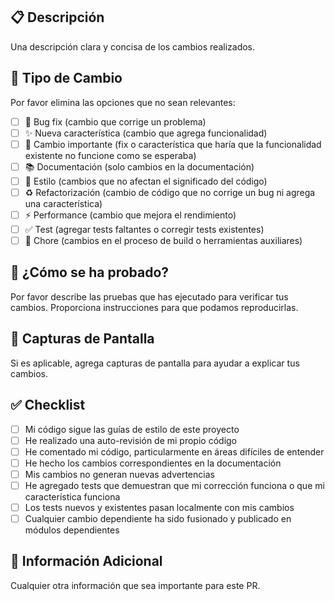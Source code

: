 ## 📋 Descripción
Una descripción clara y concisa de los cambios realizados.

## 🔄 Tipo de Cambio
Por favor elimina las opciones que no sean relevantes:

- [ ] 🐛 Bug fix (cambio que corrige un problema)
- [ ] ✨ Nueva característica (cambio que agrega funcionalidad)
- [ ] 🚨 Cambio importante (fix o característica que haría que la funcionalidad existente no funcione como se esperaba)
- [ ] 📚 Documentación (solo cambios en la documentación)
- [ ] 🎨 Estilo (cambios que no afectan el significado del código)
- [ ] ♻️ Refactorización (cambio de código que no corrige un bug ni agrega una característica)
- [ ] ⚡ Performance (cambio que mejora el rendimiento)
- [ ] ✅ Test (agregar tests faltantes o corregir tests existentes)
- [ ] 🔧 Chore (cambios en el proceso de build o herramientas auxiliares)

## 🧪 ¿Cómo se ha probado?
Por favor describe las pruebas que has ejecutado para verificar tus cambios. Proporciona instrucciones para que podamos reproducirlas.

## 📱 Capturas de Pantalla
Si es aplicable, agrega capturas de pantalla para ayudar a explicar tus cambios.

## ✅ Checklist
- [ ] Mi código sigue las guías de estilo de este proyecto
- [ ] He realizado una auto-revisión de mi propio código
- [ ] He comentado mi código, particularmente en áreas difíciles de entender
- [ ] He hecho los cambios correspondientes en la documentación
- [ ] Mis cambios no generan nuevas advertencias
- [ ] He agregado tests que demuestran que mi corrección funciona o que mi característica funciona
- [ ] Los tests nuevos y existentes pasan localmente con mis cambios
- [ ] Cualquier cambio dependiente ha sido fusionado y publicado en módulos dependientes

## 📝 Información Adicional
Cualquier otra información que sea importante para este PR.
